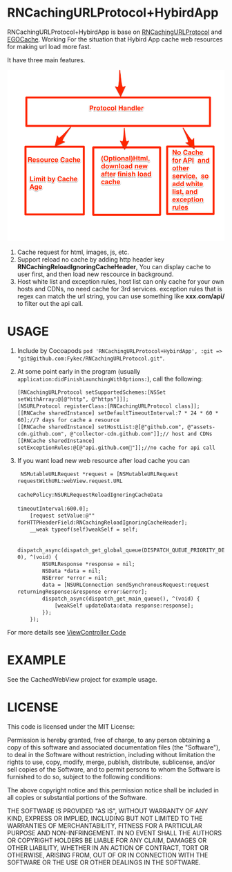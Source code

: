 # RNCachingURLProtocol+HybirdApp

RNCachingURLProtocol+HybirdApp is base on [RNCachingURLProtocol](https://github.com/rnapier/RNCachingURLProtocol) and [EGOCache](https://github.com/enormego/EGOCache). Working For the situation that Hybird App cache web resources for making url load more fast.

It have three main features.

![Architecture](https://raw.githubusercontent.com/Fykec/RNCachingURLProtocol/master/Architecture/RNCachingURLProtocol%2BHybirdApp.png)

1. Cache request for html, images, js, etc.
2. Support reload no cache by adding http header key **RNCachingReloadIgnoringCacheHeader**, You can display cache to user first, and then load new rescource in background.
3. Host white list and exception rules, host list can only cache for your own hosts and CDNs, no need cache for 3rd services. exception rules that is regex can match the url string, you can use something like **xxx.com/api/** to filter out the api call.

# USAGE

1. Include by Cocoapods
`pod 'RNCachingURLProtocol+HybirdApp', :git => "git@github.com:Fykec/RNCachingURLProtocol.git"`.

2. At some point early in the program (usually `application:didFinishLaunchingWithOptions:`),
   call the following:

      ```
    [RNCachingURLProtocol setSupportedSchemes:[NSSet setWithArray:@[@"http", @"https"]]];
    [NSURLProtocol registerClass:[RNCachingURLProtocol class]];
    [[RNCache sharedInstance] setDefaultTimeoutInterval:7 * 24 * 60 * 60];//7 days for cache a resource
    [[RNCache sharedInstance] setHostList:@[@"github.com", @"assets-cdn.github.com", @"collector-cdn.github.com"]];// host and CDNs
    [[RNCache sharedInstance] setExceptionRules:@[@"api.github.com"]];//no cache for api call
      ```

3. If you want load new web resource after load cache you can

	```
	 NSMutableURLRequest *request = [NSMutableURLRequest requestWithURL:webView.request.URL
                                                               cachePolicy:NSURLRequestReloadIgnoringCacheData
                                                           timeoutInterval:600.0];
        [request setValue:@"" forHTTPHeaderField:RNCachingReloadIgnoringCacheHeader];
        __weak typeof(self)weakSelf = self;

        dispatch_async(dispatch_get_global_queue(DISPATCH_QUEUE_PRIORITY_DEFAULT, 0), ^(void) {
            NSURLResponse *response = nil;
            NSData *data = nil;
            NSError *error = nil;
            data = [NSURLConnection sendSynchronousRequest:request returningResponse:&response error:&error];
            dispatch_async(dispatch_get_main_queue(), ^(void) {
                [weakSelf updateData:data response:response];
            });
        });
	```

For more details see [ViewController Code](https://github.com/Fykec/RNCachingURLProtocol/blob/master/CachedWebView/ViewController.m)
   

# EXAMPLE

See the CachedWebView project for example usage.

# LICENSE

 This code is licensed under the MIT License:
 
 Permission is hereby granted, free of charge, to any person obtaining a
 copy of this software and associated documentation files (the "Software"),
 to deal in the Software without restriction, including without limitation
 the rights to use, copy, modify, merge, publish, distribute, sublicense,
 and/or sell copies of the Software, and to permit persons to whom the
 Software is furnished to do so, subject to the following conditions:

 The above copyright notice and this permission notice shall be included in
 all copies or substantial portions of the Software.

 THE SOFTWARE IS PROVIDED "AS IS", WITHOUT WARRANTY OF ANY KIND, EXPRESS OR
 IMPLIED, INCLUDING BUT NOT LIMITED TO THE WARRANTIES OF MERCHANTABILITY,
 FITNESS FOR A PARTICULAR PURPOSE AND NON-INFRINGEMENT. IN NO EVENT SHALL THE
 AUTHORS OR COPYRIGHT HOLDERS BE LIABLE FOR ANY CLAIM, DAMAGES OR OTHER
 LIABILITY, WHETHER IN AN ACTION OF CONTRACT, TORT OR OTHERWISE, ARISING
 FROM, OUT OF OR IN CONNECTION WITH THE SOFTWARE OR THE USE OR OTHER
 DEALINGS IN THE SOFTWARE.
